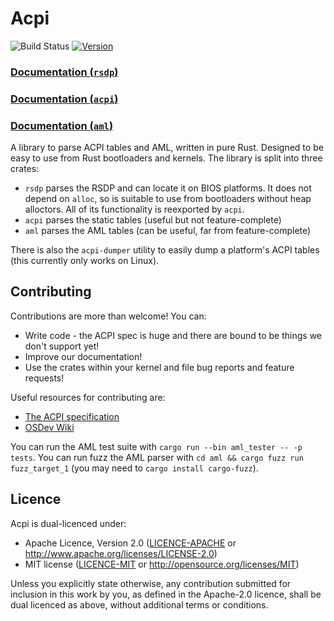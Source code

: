 # Acpi
![Build Status](https://github.com/rust-osdev/acpi/actions/workflows/build.yml/badge.svg)
[![Version](https://img.shields.io/crates/v/acpi.svg?style=rounded-square)](https://crates.io/crates/acpi/)

### [Documentation (`rsdp`)](https://docs.rs/rsdp)
### [Documentation (`acpi`)](https://docs.rs/acpi)
### [Documentation (`aml`)](https://docs.rs/aml)

A library to parse ACPI tables and AML, written in pure Rust. Designed to be easy to use from Rust bootloaders and kernels. The library is split into three crates:
- `rsdp` parses the RSDP and can locate it on BIOS platforms. It does not depend on `alloc`, so is suitable to use from bootloaders without heap alloctors. All of its
  functionality is reexported by `acpi`.
- `acpi` parses the static tables (useful but not feature-complete)
- `aml` parses the AML tables (can be useful, far from feature-complete)

There is also the `acpi-dumper` utility to easily dump a platform's ACPI tables (this currently only works on Linux).

## Contributing
Contributions are more than welcome! You can:
- Write code - the ACPI spec is huge and there are bound to be things we don't support yet!
- Improve our documentation!
- Use the crates within your kernel and file bug reports and feature requests!

Useful resources for contributing are:
- [The ACPI specification](https://uefi.org/specifications)
- [OSDev Wiki](https://wiki.osdev.org/ACPI)

You can run the AML test suite with `cargo run --bin aml_tester -- -p tests`.
You can run fuzz the AML parser with `cd aml && cargo fuzz run fuzz_target_1` (you may need to `cargo install cargo-fuzz`).

## Licence
Acpi is dual-licenced under:
- Apache Licence, Version 2.0 ([LICENCE-APACHE](LICENCE-APACHE) or http://www.apache.org/licenses/LICENSE-2.0)
- MIT license ([LICENCE-MIT](LICENCE-MIT) or http://opensource.org/licenses/MIT)

Unless you explicitly state otherwise, any contribution submitted for inclusion in this work by you,
as defined in the Apache-2.0 licence, shall be dual licenced as above, without additional terms or
conditions.
